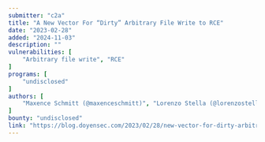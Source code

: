 ```yaml
---
submitter: "c2a"
title: "A New Vector For “Dirty” Arbitrary File Write to RCE"
date: "2023-02-28"
added: "2024-11-03"
description: ""
vulnerabilities: [
    "Arbitrary file write", "RCE"
]
programs: [
    "undisclosed"
]
authors: [
    "Maxence Schmitt (@maxenceschmitt)", "Lorenzo Stella (@lorenzostella)"
]
bounty: "undisclosed"
link: "https://blog.doyensec.com/2023/02/28/new-vector-for-dirty-arbitrary-file-write-2-rce.html"
---
```




